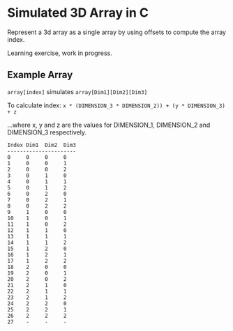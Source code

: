 Simulated 3D Array in C
=======================
Represent a 3d array as a single array by using offsets to compute the array index.

Learning exercise, work in progress.

## Example Array
`array[index]` simulates `array[Dim1][Dim2][Dim3]`

To calculate index:
`x * (DIMENSION_3 * DIMENSION_2)) + (y * DIMENSION_3) + z`

...where x, y and z are the values for DIMENSION_1, DIMENSION_2 and DIMENSION_3 respectively.
```
Index Dim1  Dim2  Dim3
----------------------
0     0     0     0
1     0     0     1
2     0     0     2
3     0     1     0
4     0     1     1
5     0     1     2
6     0     2     0
7     0     2     1
8     0     2     2
9     1     0     0
10    1     0     1
11    1     0     2
12    1     1     0
13    1     1     1
14    1     1     2
15    1     2     0
16    1     2     1
17    1     2     2
18    2     0     0
19    2     0     1
20    2     0     2
21    2     1     0
22    2     1     1
23    2     1     2
24    2     2     0
25    2     2     1
26    2     2     2
27    -     -     -
```
